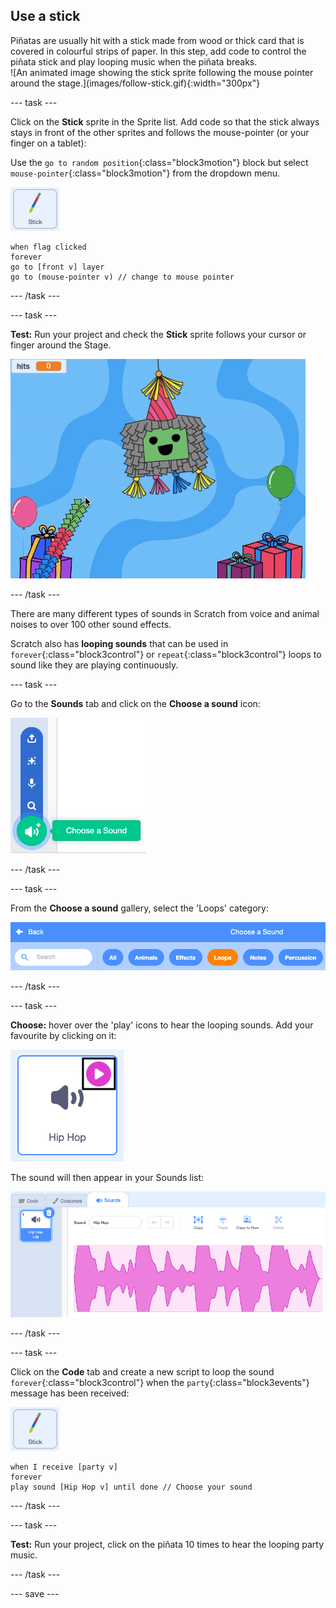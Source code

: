 ## Use a stick

<div style="display: flex; flex-wrap: wrap">
<div style="flex-basis: 200px; flex-grow: 1; margin-right: 15px;">
Piñatas are usually hit with a stick made from wood or thick card that is covered in colourful strips of paper. In this step, add code to control the piñata stick and play looping music when the piñata breaks. 
</div>
<div>
![An animated image showing the stick sprite following the mouse pointer around the stage.](images/follow-stick.gif){:width="300px"}
</div>
</div>

--- task ---

Click on the **Stick** sprite in the Sprite list. Add code so that the stick always stays in front of the other sprites and follows the mouse-pointer (or your finger on a tablet):

Use the `go to random position`{:class="block3motion"} block but select `mouse-pointer`{:class="block3motion"} from the dropdown menu.

![The Stick sprite icon](images/stick-sprite.png)

```blocks3
when flag clicked
forever
go to [front v] layer
go to (mouse-pointer v) // change to mouse pointer
```

--- /task ---

--- task ---

**Test:** Run your project and check the **Stick** sprite follows your cursor or finger around the Stage.

![An animated image showing the stick sprite following the mouse pointer around the stage.](images/follow-stick.gif)

--- /task ---

There are many different types of sounds in Scratch from voice and animal noises to over 100 other sound effects. 

Scratch also has **looping sounds** that can be used in `forever`{:class="block3control"} or `repeat`{:class="block3control"} loops to sound like they are playing continuously. 

--- task ---

Go to the **Sounds** tab and click on the **Choose a sound** icon:

![The Choose a sound icon with the sounds popup menu. When selected, the choose a sound icon is a white speaker on a green circle.](images/sound-icon.png)

--- /task ---

--- task ---

From the **Choose a sound** gallery, select the 'Loops' category:

![The Sound gallery with 'Loops' category highlighted in orange to show it has been selected. The other categories are in blue.](images/loops-category.png)

--- /task ---

--- task ---

**Choose:** hover over the 'play' icons to hear the looping sounds. Add your favourite by clicking on it:

![The 'Hip hop' sound with play icon highlighted in the top right corner of the sound icon.](images/play-icon.png)

The sound will then appear in your Sounds list:

![The 'Hip hop' sound in the Sound list on the Sounds tab.](images/added-sound.png)

--- /task ---

--- task ---

Click on the **Code** tab and create a new script to loop the sound `forever`{:class="block3control"} when the `party`{:class="block3events"} message has been received:

![The Stick sprite icon](images/stick-sprite.png)

```blocks3
when I receive [party v]
forever
play sound [Hip Hop v] until done // Choose your sound
```

--- /task ---

--- task ---

**Test:** Run your project, click on the piñata 10 times to hear the looping party music.

--- /task ---

--- save ---